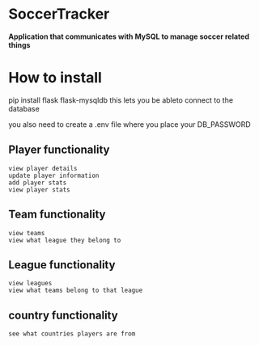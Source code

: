 # SoccerTracker
**Application that communicates with MySQL to manage soccer related things**

# How to install #
pip install flask flask-mysqldb
    this lets you be ableto connect to the database

you also need to create a .env file where you place your DB_PASSWORD
## Player functionality
    view player details
    update player information 
    add player stats
    view player stats

## Team functionality
    view teams
    view what league they belong to

## League functionality
    view leagues
    view what teams belong to that league

## country functionality
    see what countries players are from


